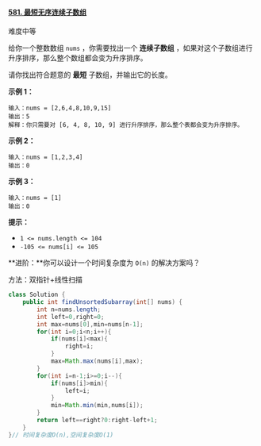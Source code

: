 #### [581. 最短无序连续子数组](https://leetcode-cn.com/problems/shortest-unsorted-continuous-subarray/)

难度中等

给你一个整数数组 `nums` ，你需要找出一个 **连续子数组** ，如果对这个子数组进行升序排序，那么整个数组都会变为升序排序。

请你找出符合题意的 **最短** 子数组，并输出它的长度。

**示例 1：**

```
输入：nums = [2,6,4,8,10,9,15]
输出：5
解释：你只需要对 [6, 4, 8, 10, 9] 进行升序排序，那么整个表都会变为升序排序。
```

**示例 2：**

```
输入：nums = [1,2,3,4]
输出：0
```

**示例 3：**

```
输入：nums = [1]
输出：0
```

**提示：**

- `1 <= nums.length <= 104`
- `-105 <= nums[i] <= 105`

**进阶：**你可以设计一个时间复杂度为 `O(n)` 的解决方案吗？

方法：双指针+线性扫描

```java
class Solution {
    public int findUnsortedSubarray(int[] nums) {
        int n=nums.length;
        int left=0,right=0;
        int max=nums[0],min=nums[n-1];
        for(int i=0;i<n;i++){
            if(nums[i]<max){
                right=i;
            }
            max=Math.max(nums[i],max);
        }
        for(int i=n-1;i>=0;i--){
            if(nums[i]>min){
                left=i;
            }
            min=Math.min(min,nums[i]);
        }
        return left==right?0:right-left+1;
    }
}// 时间复杂度O(n),空间复杂度O(1)
```


